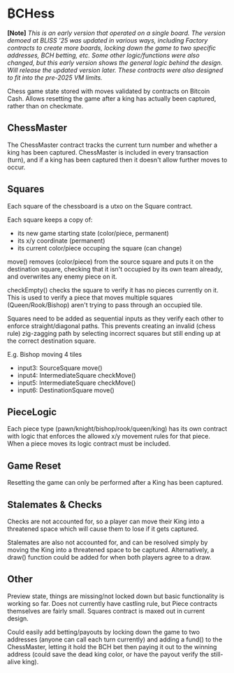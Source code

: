 # ₿CHess
**[Note]** *This is an early version that operated on a single board. The version demoed at BLISS '25 was updated in various ways, including Factory contracts to create more boards, locking down the game to two specific addresses, BCH betting, etc. Some other logic/functions were also changed, but this early version shows the general logic behind the design. Will release the updated version later.
These contracts were also designed to fit into the pre-2025 VM limits.* 

Chess game state stored with moves validated by contracts on Bitcoin Cash. Allows resetting the game after a king has actually been captured, rather than on checkmate.

## ChessMaster
The ChessMaster contract tracks the current turn number and whether a king has been captured. ChessMaster is included in every transaction (turn), and if a king has been captured then it doesn't allow further moves to occur.

## Squares
Each square of the chessboard is a utxo on the Square contract.

Each square keeps a copy of:
- its new game starting state (color/piece, permanent)
- its x/y coordinate (permanent)
- its current color/piece occuping the square (can change)
  
move() removes (color/piece) from the source square and puts it on the destination square, checking that it isn't occupied by its own team already, and overwrites any enemy piece on it.

checkEmpty() checks the square to verify it has no pieces currently on it. This is used to verify a piece that moves multiple squares (Queen/Rook/Bishop) aren't trying to pass through an occupied tile. 

Squares need to be added as sequential inputs as they verify each other to enforce straight/diagonal paths. This prevents creating an invalid (chess rule) zig-zagging path by selecting incorrect squares but still ending up at the correct destination square. 

E.g. Bishop moving 4 tiles
- input3: SourceSquare move()
- input4: IntermediateSquare checkMove()
- input5: IntermediateSquare checkMove()
- input6: DestinationSquare move()

## PieceLogic
Each piece type (pawn/knight/bishop/rook/queen/king) has its own contract with logic that enforces the allowed x/y movement rules for that piece. When a piece moves its logic contract must be included.

## Game Reset 
Resetting the game can only be performed after a King has been captured. 

## Stalemates & Checks
Checks are not accounted for, so a player can move their King into a threatened space which will cause them to lose if it gets captured. 

Stalemates are also not accounted for, and can be resolved simply by moving the King into a threatened space to be captured. Alternatively, a draw() function could be added for when both players agree to a draw.

## Other
Preview state, things are missing/not locked down but basic functionality is working so far. Does not currently have castling rule, but Piece contracts themselves are fairly small. Squares contract is maxed out in current design.

Could easily add betting/payouts by locking down the game to two addresses (anyone can call each turn currently) and adding a fund() to the ChessMaster, letting it hold the BCH bet then paying it out to the winning address (could save the dead king color, or have the payout verify the still-alive king).
